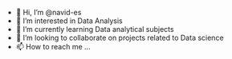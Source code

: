 - 👋 Hi, I’m @navid-es
- 👀 I’m interested in Data Analysis
- 🌱 I’m currently learning Data analytical subjects
- 💞️ I’m looking to collaborate on projects related to Data science
- 📫 How to reach me ...

<!---
navid-es/navid-es is a ✨ special ✨ repository because its `README.md` (this file) appears on your GitHub profile.
You can click the Preview link to take a look at your changes.
--->

